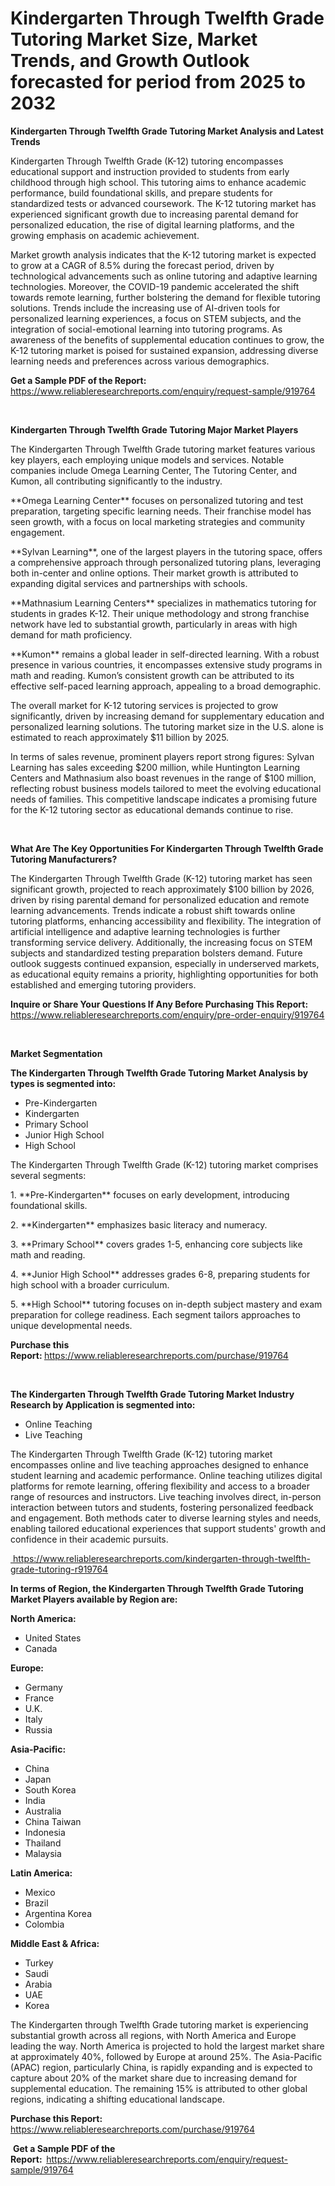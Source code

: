 <p><h1>Kindergarten Through Twelfth Grade Tutoring Market Size, Market Trends, and Growth Outlook forecasted for period from 2025 to 2032</h1></p><p><strong>Kindergarten Through Twelfth Grade Tutoring Market Analysis and Latest Trends</strong></p>
<p><p>Kindergarten Through Twelfth Grade (K-12) tutoring encompasses educational support and instruction provided to students from early childhood through high school. This tutoring aims to enhance academic performance, build foundational skills, and prepare students for standardized tests or advanced coursework. The K-12 tutoring market has experienced significant growth due to increasing parental demand for personalized education, the rise of digital learning platforms, and the growing emphasis on academic achievement.</p><p>Market growth analysis indicates that the K-12 tutoring market is expected to grow at a CAGR of 8.5% during the forecast period, driven by technological advancements such as online tutoring and adaptive learning technologies. Moreover, the COVID-19 pandemic accelerated the shift towards remote learning, further bolstering the demand for flexible tutoring solutions. Trends include the increasing use of AI-driven tools for personalized learning experiences, a focus on STEM subjects, and the integration of social-emotional learning into tutoring programs. As awareness of the benefits of supplemental education continues to grow, the K-12 tutoring market is poised for sustained expansion, addressing diverse learning needs and preferences across various demographics.</p></p>
<p><strong>Get a Sample PDF of the Report:&nbsp;</strong> <a href="https://www.reliableresearchreports.com/enquiry/request-sample/919764?utm_campaign=3327&utm_medium=2&utm_source=Github&utm_content=ia&utm_term=18042025&utm_id=kindergarten-through-twelfth-grade-tutoring">https://www.reliableresearchreports.com/enquiry/request-sample/919764</a></p>
<p>&nbsp;</p>
<p><strong>Kindergarten Through Twelfth Grade Tutoring Major Market Players</strong></p>
<p><p>The Kindergarten Through Twelfth Grade tutoring market features various key players, each employing unique models and services. Notable companies include Omega Learning Center, The Tutoring Center, and Kumon, all contributing significantly to the industry.</p><p>**Omega Learning Center** focuses on personalized tutoring and test preparation, targeting specific learning needs. Their franchise model has seen growth, with a focus on local marketing strategies and community engagement.</p><p>**Sylvan Learning**, one of the largest players in the tutoring space, offers a comprehensive approach through personalized tutoring plans, leveraging both in-center and online options. Their market growth is attributed to expanding digital services and partnerships with schools.</p><p>**Mathnasium Learning Centers** specializes in mathematics tutoring for students in grades K-12. Their unique methodology and strong franchise network have led to substantial growth, particularly in areas with high demand for math proficiency.</p><p>**Kumon** remains a global leader in self-directed learning. With a robust presence in various countries, it encompasses extensive study programs in math and reading. Kumon’s consistent growth can be attributed to its effective self-paced learning approach, appealing to a broad demographic.</p><p>The overall market for K-12 tutoring services is projected to grow significantly, driven by increasing demand for supplementary education and personalized learning solutions. The tutoring market size in the U.S. alone is estimated to reach approximately $11 billion by 2025.</p><p>In terms of sales revenue, prominent players report strong figures: Sylvan Learning has sales exceeding $200 million, while Huntington Learning Centers and Mathnasium also boast revenues in the range of $100 million, reflecting robust business models tailored to meet the evolving educational needs of families. This competitive landscape indicates a promising future for the K-12 tutoring sector as educational demands continue to rise.</p></p>
<p>&nbsp;</p>
<p><strong>What Are The Key Opportunities For Kindergarten Through Twelfth Grade Tutoring Manufacturers?</strong></p>
<p><p>The Kindergarten Through Twelfth Grade (K-12) tutoring market has seen significant growth, projected to reach approximately $100 billion by 2026, driven by rising parental demand for personalized education and remote learning advancements. Trends indicate a robust shift towards online tutoring platforms, enhancing accessibility and flexibility. The integration of artificial intelligence and adaptive learning technologies is further transforming service delivery. Additionally, the increasing focus on STEM subjects and standardized testing preparation bolsters demand. Future outlook suggests continued expansion, especially in underserved markets, as educational equity remains a priority, highlighting opportunities for both established and emerging tutoring providers.</p></p>
<p><strong>Inquire or Share Your Questions If Any Before Purchasing This Report:</strong> <a href="https://www.reliableresearchreports.com/enquiry/pre-order-enquiry/919764?utm_campaign=3327&utm_medium=2&utm_source=Github&utm_content=ia&utm_term=18042025&utm_id=kindergarten-through-twelfth-grade-tutoring">https://www.reliableresearchreports.com/enquiry/pre-order-enquiry/919764</a></p>
<p>&nbsp;</p>
<p><strong>Market Segmentation</strong></p>
<p><strong>The Kindergarten Through Twelfth Grade Tutoring Market Analysis by types is segmented into:</strong></p>
<p><ul><li>Pre-Kindergarten</li><li>Kindergarten</li><li>Primary School</li><li>Junior High School</li><li>High School</li></ul></p>
<p><p>The Kindergarten Through Twelfth Grade (K-12) tutoring market comprises several segments: </p><p>1. **Pre-Kindergarten** focuses on early development, introducing foundational skills.</p><p>2. **Kindergarten** emphasizes basic literacy and numeracy.</p><p>3. **Primary School** covers grades 1-5, enhancing core subjects like math and reading.</p><p>4. **Junior High School** addresses grades 6-8, preparing students for high school with a broader curriculum.</p><p>5. **High School** tutoring focuses on in-depth subject mastery and exam preparation for college readiness. Each segment tailors approaches to unique developmental needs.</p></p>
<p><strong>Purchase this Report:&nbsp;</strong><a href="https://www.reliableresearchreports.com/purchase/919764?utm_campaign=3327&utm_medium=2&utm_source=Github&utm_content=ia&utm_term=18042025&utm_id=kindergarten-through-twelfth-grade-tutoring">https://www.reliableresearchreports.com/purchase/919764</a></p>
<p>&nbsp;</p>
<p><strong>The Kindergarten Through Twelfth Grade Tutoring Market Industry Research by Application is segmented into:</strong></p>
<p><ul><li>Online Teaching</li><li>Live Teaching</li></ul></p>
<p><p>The Kindergarten Through Twelfth Grade (K-12) tutoring market encompasses online and live teaching approaches designed to enhance student learning and academic performance. Online teaching utilizes digital platforms for remote learning, offering flexibility and access to a broader range of resources and instructors. Live teaching involves direct, in-person interaction between tutors and students, fostering personalized feedback and engagement. Both methods cater to diverse learning styles and needs, enabling tailored educational experiences that support students' growth and confidence in their academic pursuits.</p></p>
<p><a href="https://www.reliableresearchreports.com/kindergarten-through-twelfth-grade-tutoring-r919764?utm_campaign=3327&utm_medium=2&utm_source=Github&utm_content=ia&utm_term=18042025&utm_id=kindergarten-through-twelfth-grade-tutoring">&nbsp;https://www.reliableresearchreports.com/kindergarten-through-twelfth-grade-tutoring-r919764</a></p>
<p><strong>In terms of Region, the Kindergarten Through Twelfth Grade Tutoring Market Players available by Region are:</strong></p>
<p>
    <p> <strong> North America: </strong>
        <ul>
            <li>United States</li>
            <li>Canada</li>
        </ul>
        </p> 
    <p> <strong> Europe: </strong>
        <ul>
            <li>Germany</li>
            <li>France</li>
            <li>U.K.</li>
            <li>Italy</li>
            <li>Russia</li>
        </ul>
        </p> 
    <p> <strong> Asia-Pacific: </strong>
        <ul>
            <li>China</li>
            <li>Japan</li>
            <li>South Korea</li>
            <li>India</li>
            <li>Australia</li>
            <li>China Taiwan</li>
            <li>Indonesia</li>
            <li>Thailand</li>
            <li>Malaysia</li>
        </ul>
        </p> 
    <p> <strong> Latin America: </strong>
        <ul>
            <li>Mexico</li>
            <li>Brazil</li>
            <li>Argentina Korea</li>
            <li>Colombia</li>
        </ul>
        </p> 
    <p> <strong> Middle East & Africa: </strong>
        <ul>
            <li>Turkey</li>
            <li>Saudi</li>
            <li>Arabia</li>
            <li>UAE</li>
            <li>Korea</li>
        </ul>
    </p>
    </p>
<p><p>The Kindergarten through Twelfth Grade tutoring market is experiencing substantial growth across all regions, with North America and Europe leading the way. North America is projected to hold the largest market share at approximately 40%, followed by Europe at around 25%. The Asia-Pacific (APAC) region, particularly China, is rapidly expanding and is expected to capture about 20% of the market share due to increasing demand for supplemental education. The remaining 15% is attributed to other global regions, indicating a shifting educational landscape.</p></p>
<p><strong>Purchase this Report: </strong><a href="https://www.reliableresearchreports.com/purchase/919764?utm_campaign=3327&utm_medium=2&utm_source=Github&utm_content=ia&utm_term=18042025&utm_id=kindergarten-through-twelfth-grade-tutoring">https://www.reliableresearchreports.com/purchase/919764</a></p>
<p>&nbsp;<strong>Get a Sample PDF of the Report:&nbsp;&nbsp;</strong><a href="https://www.reliableresearchreports.com/enquiry/request-sample/919764?utm_campaign=3327&utm_medium=2&utm_source=Github&utm_content=ia&utm_term=18042025&utm_id=kindergarten-through-twelfth-grade-tutoring">https://www.reliableresearchreports.com/enquiry/request-sample/919764</a></p>
<p><strong></strong></p>
<p><p></p><p></p><p></p></p>